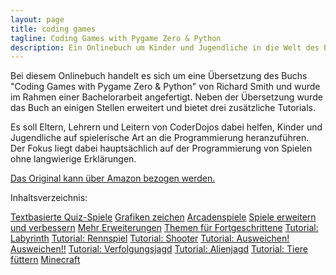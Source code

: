```yaml
---
layout: page
title: coding games
tagline: Coding Games with Pygame Zero & Python
description: Ein Onlinebuch um Kinder und Jugendliche in die Welt des Programmierens einzuführen
---
```


Bei diesem Onlinebuch handelt es sich um eine Übersetzung des Buchs "Coding Games with Pygame Zero & Python"
von Richard Smith und wurde im Rahmen einer Bachelorarbeit angefertigt.
Neben der Übersetzung wurde das Buch an einigen Stellen erweitert und bietet drei zusätzliche Tutorials. 

Es soll Eltern, Lehrern und Leitern von CoderDojos dabei helfen, Kinder und Jugendliche auf spielerische Art
an die Programmierung heranzuführen. Der Fokus liegt dabei hauptsächlich auf der Programmierung von Spielen
ohne langwierige Erklärungen. 

[Das Original kann über Amazon bezogen werden.](https://www.amazon.de/Coding-Games-Pygame-Zero-Python/dp/1695028805/)

Inhaltsverzeichnis:

[Textbasierte Quiz-Spiele](https://python4kids-ba.github.io/pages/textbasierte_quizspiele.html)
[Grafiken zeichen](https://python4kids-ba.github.io/pages/grafiken_zeichnen.html)
[Arcadenspiele](https://python4kids-ba.github.io/pages/arcadenspiele.html)
[Spiele erweitern und verbessern](https://python4kids-ba.github.io/pages/spiele_erweitern.html)
[Mehr Erweiterungen](https://python4kids-ba.github.io/pages/mehr_erweiterungen.html)
[Themen für Fortgeschrittene](https://python4kids-ba.github.io/pages/themen_fortgeschrittene.html)
[Tutorial: Labyrinth](https://python4kids-ba.github.io/pages/tutorial_labyrinth.html)
[Tutorial: Rennspiel](https://python4kids-ba.github.io/pages/tutorial_rennspiel.html)
[Tutorial: Shooter](https://python4kids-ba.github.io/pages/tutorial_shooter.html)
[Tutorial: Ausweichen! Ausweichen!!](https://python4kids-ba.github.io/pages/tutorial_ausweichen.html)
[Tutorial: Verfolgungsjagd](https://python4kids-ba.github.io/pages/tutorial_verfolgungsjagd.html)
[Tutorial: Alienjagd](https://python4kids-ba.github.io/pages/tutorial_alienjagd.html)
[Tutorial: Tiere füttern](https://python4kids-ba.github.io/pages/tutorial_tiere_fuettern.html)
[Minecraft](https://python4kids-ba.github.io/pages/minecraft.html)

